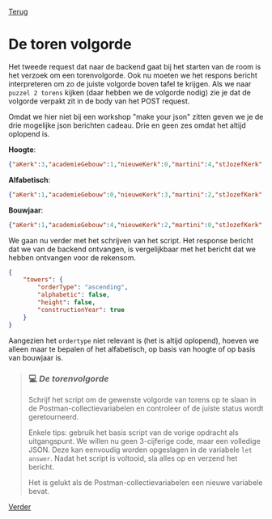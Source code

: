 [Terug](02.%20getRekenSom.md)

# De toren volgorde

Het tweede request dat naar de backend gaat bij het starten van de room is het verzoek om een torenvolgorde.  Ook nu moeten we het respons bericht interpreteren om zo de juiste volgorde boven tafel te krijgen. Als we  naar `puzzel 2 torens` kijken (daar hebben we de volgorde nodig) zie je dat de volgorde verpakt zit in de body van het POST request. 

Omdat we hier niet bij een workshop "make your json" zitten geven we je de drie mogelijke json berichten cadeau. Drie en geen zes omdat het altijd oplopend is. 

**Hoogte**:

```json
{"aKerk":3,"academieGebouw":1,"nieuweKerk":0,"martini":4,"stJozefKerk":2}
```

**Alfabetisch**:

```json
{"aKerk":1,"academieGebouw":0,"nieuweKerk":3,"martini":2,"stJozefKerk":4}
```

**Bouwjaar**:

```json
{"aKerk":1,"academieGebouw":4,"nieuweKerk":2,"martini":0,"stJozefKerk":3}
```

We gaan nu verder met het schrijven van het script. Het response bericht dat we van de backend ontvangen, is vergelijkbaar met het bericht dat we hebben ontvangen voor de rekensom.

```json
{
    "towers": {
        "orderType": "ascending",
        "alphabetic": false,
        "height": false,
        "constructionYear": true
    }
}
```

Aangezien het `ordertype` niet relevant is (het is altijd oplopend), hoeven we alleen maar te bepalen of het alfabetisch, op basis van hoogte of op basis van bouwjaar is. 

> ### :computer: ***De torenvolgorde***
> 
> Schrijf het script om de gewenste volgorde van torens op te slaan in de Postman-collectievariabelen en controleer of de juiste status wordt geretourneerd.
> 
> Enkele tips: gebruik het basis script van de vorige opdracht als uitgangspunt. We willen nu geen 3-cijferige code, maar een volledige JSON. Deze kan eenvoudig worden opgeslagen in de variabele `let answer`. Nadat het script is voltooid, sla alles op en verzend het bericht.
> 
> Het is gelukt als de Postman-collectievariabelen een nieuwe variabele bevat.

[Verder](04.%20puzzle1.md)
